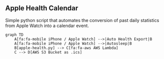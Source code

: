 ## Apple Health Calendar
Simple python script that automates the conversion of past daily statistics from Apple Watch into a calendar event.

```mermaid
graph TD
    A[fa:fa-mobile iPhone / Apple Watch] -->|Auto Health Export|B
    A[fa:fa-mobile iPhone / Apple Watch] -->|Autosleep|B
    B[apple-health.py] --> C[fa:fa-aws AWS Lambda]
    C --> D[AWS S3 Bucket as .ics]
```
